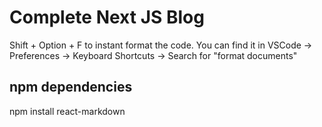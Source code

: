 # Complete Next JS Blog

Shift + Option + F to instant format the code.
You can find it in VSCode -> Preferences -> Keyboard Shortcuts -> Search for "format documents"

## npm dependencies

npm install react-markdown